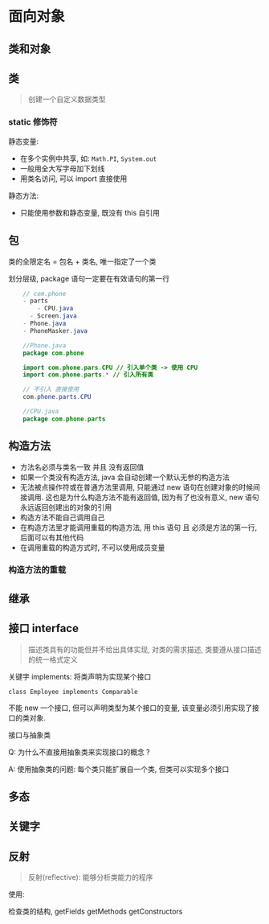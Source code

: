 # 面向对象

## 类和对象

## 类

> 创建一个自定义数据类型

### static 修饰符

静态变量:

- 在多个实例中共享, 如: `Math.PI`, `System.out`
- 一般用全大写字母加下划线
- 用类名访问, 可以 import 直接使用

静态方法:

- 只能使用参数和静态变量, 既没有 this 自引用

## 包

类的全限定名 = 包名 + 类名, 唯一指定了一个类

划分层级, package 语句一定要在有效语句的第一行

```java
    // com.phone
    - parts
    	- CPU.java
      - Screen.java
    - Phone.java
    - PhoneMasker.java

    //Phone.java
    package com.phone

    import com.phone.pars.CPU // 引入单个类 -> 使用 CPU
    import com.phone.parts.* // 引入所有类

    // 不引入 直接使用
    com.phone.parts.CPU

    //CPU.java
    package com.phone.parts
```

## 构造方法

- 方法名必须与类名一致 并且 没有返回值
- 如果一个类没有构造方法, java 会自动创建一个默认无参的构造方法
- 无法被点操作符或在普通方法里调用, 只能通过 new 语句在创建对象的时候间接调用. 这也是为什么构造方法不能有返回值, 因为有了也没有意义, new 语句永远返回创建出的对象的引用
- 构造方法不能自己调用自己
- 在构造方法里才能调用重载的构造方法, 用 this 语句 且 必须是方法的第一行, 后面可以有其他代码
- 在调用重载的构造方式时, 不可以使用成员变量

### 构造方法的重载

## 继承

## 接口 interface

> 描述类具有的功能但并不给出具体实现, 对类的需求描述, 类要遵从接口描述的统一格式定义

关键字 implements: 将类声明为实现某个接口

`class Employee implements Comparable`

不能 new 一个接口, 但可以声明类型为某个接口的变量, 该变量必须引用实现了接口的类对象.

接口与抽象类

Q: 为什么不直接用抽象类来实现接口的概念 ?

A: 使用抽象类的问题: 每个类只能扩展自一个类, 但类可以实现多个接口

## 多态

## 关键字

## 反射

> 反射(reflective): 能够分析类能力的程序

使用:

检查类的结构, getFields getMethods getConstructors

